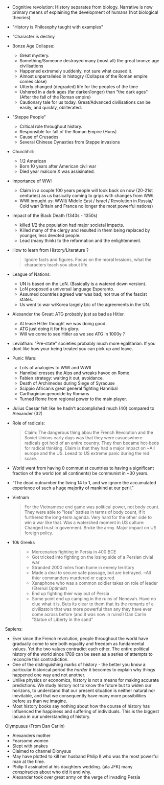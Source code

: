 - Cognitive revolution: History separates from biology. Narrative is now primary means of explaining the development of humans (Not biological theories) 

- "History is Philosophy taught with examples"

- "Character is destiny 

- Bonze Age Collapse: 
  - Great mystery. 
  - Something/Someone destroyed many (most all) the great bronze age civilisations 
  - Happened extremely suddenly, not sure what caused it. 
  - Almost unparralleled in histogry (Collapse of the Roman empire comes close) 
  - Utterly changed (degraded) life for the peoples of the time
  - Ushered in a dark ages (far darker/longer) than "the dark ages" (After the fall of the Roman empire)
  - Cautionary tale for us today. Great/Advanced civilisations can be easily, and quickly, obliterated.

- "Steppe People"
  - Critical role throughout history.
  - Responsible for fall of the Roman Empire (Huns)
  - Cause of Crusades
  - Several Chinese Dynasties from Steppe invasions

- Churchhill: 
  - 1/2 American
  - Born 10 years after American civil war
  - Died year malcom X was assisinated.
   
- Importance of WWI
  
  - Claim  in a couple 100 years people will look back on now (20-21st centuries) as us basically coming to grips with changes from WWI. 
  - WWI brought us: WWII/ Middle East / Israel / Revolution in Russia/ Cold war/ Britain and France no longer the most powerful nations) 

- Impact of the Black Death (1340s - 1350s)

  - killed 1/2 the population had major societal impacts. 
  - Killed many of the clergy and resulted in them being replaced by younger, less devoted people. 
  - Lead (many think) to the reformation and the enlightenment.

- How to learn from History/Literature ?

  > Ignore facts and figures.  Focus on the moral lessions, what the
  > characters teach you about life.

- League of Nations: 
  - UN is based on the LoN. (Basically is a watered down version).  
  - LoN proposed a universal language Esperanto. 
  - Assumed countries agreed war was bad; not true of the fascist states. 
  - Us went to war w/Korea largely b/c of the agreements in the UN. 


- Alexander the Great: ATG probably just as bad as Hitler. 
  - At lease Hitler thought we was doing good. 
  - ATG just doing it for his glory. 
  - Will we come to see Hitler as we see ATG in 1000y ? 


- Leviathan: "Pre-state" societies probably much more egalitarian. If you dont like how your being treated you can pick up and leave. 

- Punic Wars:
  - Lots of analogies to WWI and WWII
  - Hannibal crosses the Alps and wreaks havoc on Rome.
  - Fabien strategy: waiting it out, avoidance.
  - Death of Archimedes during Siege of Syracuse
  - Scippio Africanis great general fighting Hannibal
  - Carthaginian genocide by Romans 
  - Turned Rome from regional power to the main player.


- Julius Caesar felt like he hadn't accomplished much (40) compared to Alexander (32)

- Role of radicals:
  
  > Claim: The dangerous thing abou the French Revolution and the
    Soviet Unions early days was that they were casueswhere radicals
    got hold of an entire country. They then became hot-beds for
    radical thinking. Claim is that they had a major impact on ~All
    europe and the US. Leead to US extreme panic during the red scare.

- World went from having 0 communist countries to having a significant fraction of the world (on all continents) be communist in ~30 years.

- “The dead outnumber the living 14 to 1, and we ignore the accumulated experience of such a huge majority of mankind at our peril.”

- Vietnam
  > For the Vietnamese end game was political power, not body count. They were able to "lose" battles in terms of body count, if it furthered the long-term agenda. 
  > Very hard for the other side to win a war like that. Was a watershed moment in US culture: Changed trust in goverment. Broke the army. Major impact on US foreign policy.

- 10k Greeks
  > - Mercenaries fighting in Persia in 400 BCE
  > - Got tricked into fighting on the losing side of a Persian civial war
  > - Stranded 2000 miles from home in enemy territory 
  > - Made a deal to secure safe passage, but are betrayed. ~All thier commanders murdered or captured.
  > - Xenaphone who was a common soldier takes on role of leader (Eternal Optimist) 
  > - End up fighting thier way out of Persia
  > - Some point end up camping in the ruins of Nenevah. Have no clue what it is. Buts its clear to them that its the remants of a civilizatoin that was more powerful than any they have ever come across before (and it was now in ruins!) Dan Carlin "Statue of Liberty in the sand"

Sapiens:
  - Ever since the French revolution, people throughout the world have gradually come to see both equality and freedom as fundamental values. Yet the two values contradict each other.
    The entire political history of the world since 1789 can be seen as a series of attempts to reconcile this contradiction.
  - One of the distinguishing marks of history - the better you know a particular historical period the *harder* it becomes to explain why things happened one way and not another.
  - Unlike physics or economics, history  is not a means for making accurate predictions. We study history not to know the future but to widen our horizons, to understand that our present situation is neither natural nor inevitable, and that we consequently have many more possibilities before us than we imagine.
  - Most history books say nothing about how the course of history has influenced the happiness and suffering of individuals. This is the biggest lacuna in our understanding of history.

Olympusus (From Dan Carlin) 
   - Alexanders mother
   - Fearsome women
   - Slept with snakes
   - Claimed to channel Dionysus
   - May have plotted to kill her husband Philip II who was the most powerful man at the time. 
   - Philip II assinated at his daughters wedding. (ala JFK) many conspiracies about who did it and why. 
   - Alexander took over great army on the verge of invading Persia 